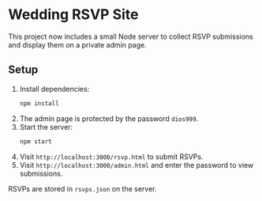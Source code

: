 # Wedding RSVP Site

This project now includes a small Node server to collect RSVP submissions and display them on a private admin page.

## Setup

1. Install dependencies:
   ```bash
   npm install
   ```
2. The admin page is protected by the password `dios999`.
3. Start the server:
   ```bash
   npm start
   ```
4. Visit `http://localhost:3000/rsvp.html` to submit RSVPs.
5. Visit `http://localhost:3000/admin.html` and enter the password to view submissions.

RSVPs are stored in `rsvps.json` on the server.

